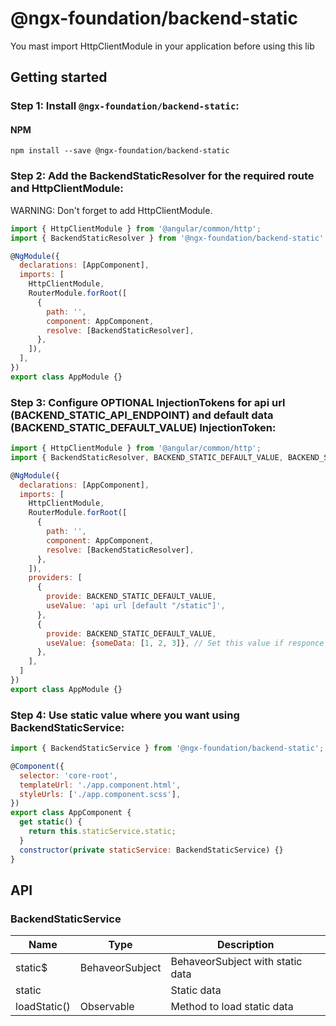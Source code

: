 # @ngx-foundation/backend-static

You mast import HttpClientModule in your application before using this lib

## Getting started

### Step 1: Install `@ngx-foundation/backend-static`:

#### NPM

```shell
npm install --save @ngx-foundation/backend-static
```

### Step 2: Add the BackendStaticResolver for the required route and HttpClientModule:

WARNING: Don't forget to add HttpClientModule.

```js
import { HttpClientModule } from '@angular/common/http';
import { BackendStaticResolver } from '@ngx-foundation/backend-static';

@NgModule({
  declarations: [AppComponent],
  imports: [
    HttpClientModule,
    RouterModule.forRoot([
      {
        path: '',
        component: AppComponent,
        resolve: [BackendStaticResolver],
      },
    ]),
  ],
})
export class AppModule {}
```

### Step 3: Configure OPTIONAL InjectionTokens for api url (BACKEND_STATIC_API_ENDPOINT) and default data (BACKEND_STATIC_DEFAULT_VALUE) InjectionToken:

```js
import { HttpClientModule } from '@angular/common/http';
import { BackendStaticResolver, BACKEND_STATIC_DEFAULT_VALUE, BACKEND_STATIC_DEFAULT_VALUE } from '@ngx-foundation/backend-static';

@NgModule({
  declarations: [AppComponent],
  imports: [
    HttpClientModule,
    RouterModule.forRoot([
      {
        path: '',
        component: AppComponent,
        resolve: [BackendStaticResolver],
      },
    ]),
    providers: [
      {
        provide: BACKEND_STATIC_DEFAULT_VALUE,
        useValue: 'api url [default "/static"]',
      },
      {
        provide: BACKEND_STATIC_DEFAULT_VALUE,
        useValue: {someData: [1, 2, 3]}, // Set this value if responce comes with an error (for debuging if api dosn't exist)
      },
    ],
  ]
})
export class AppModule {}
```

### Step 4: Use static value where you want using BackendStaticService:

```js
import { BackendStaticService } from '@ngx-foundation/backend-static';

@Component({
  selector: 'core-root',
  templateUrl: './app.component.html',
  styleUrls: ['./app.component.scss'],
})
export class AppComponent {
  get static() {
    return this.staticService.static;
  }
  constructor(private staticService: BackendStaticService) {}
}
```

## API

### BackendStaticService

| Name         | Type               | Description                      |
| ------------ | ------------------ | -------------------------------- |
| static$      | BehaveorSubject<T> | BehaveorSubject with static data |
| static       | <T>                | Static data                      |
| loadStatic() | Observable<T>      | Method to load static data       |
